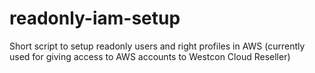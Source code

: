 # readonly-iam-setup
Short script to setup readonly users and right profiles in AWS (currently used for giving access to AWS accounts to Westcon Cloud Reseller)
